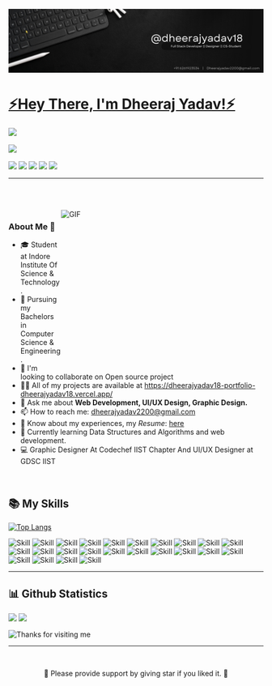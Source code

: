 ![Dheeraj Yadav - Banner](cover.png)
# [⚡Hey There, I'm Dheeraj Yadav!⚡](https://dheerajyadav18-portfolio-dheerajyadav18.vercel.app/)
![](https://readme-typing-svg.herokuapp.com?font=Montserrat&color=3EA9F5&lines=I'm+a+Full-Stack+Web+Developer;I'm+a+UI%2FUX+Designer;I'm+a+Graphic+Designer)

![](https://readme-typing-svg.herokuapp.com?font=Montserrat&color=3EA9F5&lines=Connect-to-me:👇;)

<p align="left">
<a href="mailto:dheerajyadav2200@gmail.com" style="text-decoration:none">
  <img height="30" src = "https://img.shields.io/badge/gmail-c14438?&style=for-the-badge&logo=gmail&logoColor=white">
</a>
<a href="https://www.linkedin.com/in/dheerajyadav18/" style="text-decoration:none">
  <img height="30" src="https://img.shields.io/badge/linkedin-blue.svg?&style=for-the-badge&logo=linkedin&logoColor=white" />
</a>
<a href="https://github.com/dheerajyadav18" style="text-decoration:none">
  <img height="30" src="https://img.shields.io/badge/Github-grey.svg?&style=for-the-badge&logo=Github&logoColor=white" />
</a>
<a href="https://www.instagram.com/dheeraj_yadav_18_/" style="text-decoration:none">
  <img height="30" src = "https://img.shields.io/badge/Instagram-%23E4405F.svg?&style=for-the-badge&logo=Instagram&logoColor=white">
</a>
<a href="https://discord.com/invite/tYQavaQg" style="text-decoration:none">
  <img height="30" src="https://img.shields.io/badge/discord-darkblue.svg?&style=for-the-badge&logo=discord&logoColor=white" />
</a>
</p>
<hr />
</a>&nbsp;&nbsp;
</a>
</p>
</br>

 <img align="right" alt="GIF" src="https://github.com/abhisheknaiidu/abhisheknaiidu/blob/master/code.gif?raw=true" width="400" height="320" />


### About Me 🚀
- 🎓 Student at Indore Institute Of Science & Technology.
- 🤞  Pursuing my Bachelors in Computer Science & Engineering.
- 👯 I'm looking to collaborate on Open source project
- 👨‍💻 All of my projects are available at https://dheerajyadav18-portfolio-dheerajyadav18.vercel.app/
- 💬 Ask me about **Web Development, UI/UX Design, Graphic Design.**
- 📫 How to reach me: <a href="mailto:dheerajyadav2200@gmail.com">dheerajyadav2200@gmail.com</a>
- 📄 Know about my experiences, my *Resume*: [here](https://drive.google.com/file/d/1_j2BLLQbJqfJB0OALNlL_ne3tEK48Mji/view)
- 🌱 Currently learning Data Structures and Algorithms and web development.
- 💻 Graphic Designer At Codechef IIST Chapter And UI/UX Designer at GDSC IIST

</br>

 <!---------------------------- My Skills Section ----------------------------->
## 📚 My Skills

[![Top Langs](https://github-readme-stats.vercel.app/api/top-langs/?username=dheerajyadav18&layout=compact&show_icons=true&theme=react&bg_color=20232a&hide_border=true)](https://github.com/dheerajyadav18)

![Skill](https://img.shields.io/badge/HTML5-E34F26?style=for-the-badge&logo=html5&logoColor=white)
![Skill](https://img.shields.io/badge/CSS3-1572B6?style=for-the-badge&logo=css3&logoColor=white)
![Skill](https://img.shields.io/badge/JavaScript-323330?style=for-the-badge&logo=javascript&logoColor=F7DF1E)
![Skill](https://img.shields.io/badge/Node.js-43853D?style=for-the-badge&logo=node.js&logoColor=white)
![Skill](https://img.shields.io/badge/npm-CB3837?style=for-the-badge&logo=npm&logoColor=white)
![Skill](https://img.shields.io/badge/Express.js-000000?style=for-the-badge&logo=express&logoColor=white)
![Skill](https://img.shields.io/badge/Sass-CC6699?style=for-the-badge&logo=sass&logoColor=white)
![Skill](https://img.shields.io/badge/Java-ED8B00?style=for-the-badge&logo=java&logoColor=white)
![Skill](https://img.shields.io/badge/Markdown-000000?style=for-the-badge&logo=markdown&logoColor=white)
![Skill](https://img.shields.io/badge/React-20232A?style=for-the-badge&logo=react&logoColor=61DAFB)
![Skill](https://img.shields.io/badge/React_Native-20232A?style=for-the-badge&logo=react&logoColor=61DAFB)
![Skill](https://img.shields.io/badge/Bootstrap-563D7C?style=for-the-badge&logo=bootstrap&logoColor=white)
![Skill](https://img.shields.io/badge/styled--components-DB7093?style=for-the-badge&logo=styled-components&logoColor=white)
![Skill](https://img.shields.io/badge/Material--UI-0081CB?style=for-the-badge&logo=material-ui&logoColor=white)
![Skill](https://img.shields.io/badge/React_Router-CA4245?style=for-the-badge&logo=react-router&logoColor=white)
![Skill](https://img.shields.io/badge/jQuery-0769AD?style=for-the-badge&logo=jquery&logoColor=white)
![Skill](https://img.shields.io/badge/Netlify-00C7B7?style=for-the-badge&logo=netlify&logoColor=white)
![Skill](https://img.shields.io/badge/Heroku-430098?style=for-the-badge&logo=heroku&logoColor=white)
![Skill](https://img.shields.io/badge/Google_Cloud-4285F4?style=for-the-badge&logo=google-cloud&logoColor=white)
![Skill](https://img.shields.io/badge/firebase-ffca28?style=for-the-badge&logo=firebase&logoColor=white)
![Skill](https://img.shields.io/badge/Git-F05032?style=for-the-badge&logo=git&logoColor=white)
![Skill](https://img.shields.io/badge/next.js-000000?style=for-the-badge&logo=next.js&logoColor=white)
![Skill](https://img.shields.io/badge/Postman-FF6C37?style=for-the-badge&logo=Postman&logoColor=white)
![Skill](https://img.shields.io/badge/Visual_Studio_Code-0078D4?style=for-the-badge&logo=visual%20studio%20code&logoColor=white)
<br>
<hr />
</tr>

<!---------------------------- Github Statistics ----------------------------->
## 📊 Github Statistics

<p align="left">
  <img width="420" src="https://github-readme-stats.vercel.app/api?username=dheerajyadav18&show_icons=true&theme=react&bg_color=20232a&hide_border=true" />
  <img width="420" src="https://github-readme-streak-stats.herokuapp.com/?user=dheerajyadav18&theme=react&bg_color=20232a&hide_border=true" />
</p>


<!---------------------------------  Marquee Animation  ------------------------>
<img height="100" alt="Thanks for visiting me" width="100%" src="https://raw.githubusercontent.com/BrunnerLivio/brunnerlivio/master/images/marquee.svg" />





</table>
</br>

<hr>




</br>
<p align='center'>
🧡 Please provide support by giving star if you liked it. 🧡</br>
</p>
